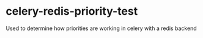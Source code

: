 # celery-redis-priority-test
Used to determine how priorities are working in celery with a redis backend
